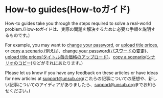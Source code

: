 # How-to guides(How-toガイド)

How-to guides take you through the steps required to solve a real-world problem.(How-toガイドは、実際の問題を解決するために必要な手順を説明するものです。)&#x20;

For example, you may want to [change your password](change-your-password.md), or [upload title prices](upload-title-prices.md), or [copy a scenario](copy-a-scenario.md).(例えば、[change your password(パスワードの変更)](change-your-password.md)、[upload title prices(タイトル毎の価格のアップロード)](upload-title-prices.md)、[copy a scenario(シナリオのコピー)](copy-a-scenario.md)などがそれにあたります。)



Please let us know if you have any feedback on these articles or have ideas for new articles at [support@unsub.org](mailto:support@unsub.org)(これらの記事についての感想や、新しい記事についてのアイディアがありましたら、[support@unsub.org](mailto:support@unsub.org)までお知らせください。)
